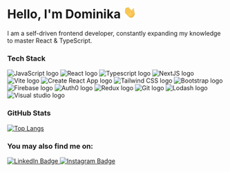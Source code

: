 # Hello, I'm Dominika <img src="https://raw.githubusercontent.com/Eldigia/Eldigia/master/wave.gif" width="30px">

I am a self-driven frontend developer, constantly expanding my knowledge to master React & TypeScript. 


### Tech Stack
<div>
  <img src="https://cdn.worldvectorlogo.com/logos/logo-javascript.svg" alt="JavaScript logo" width="50" height="50" />
  <img src="https://cdn.worldvectorlogo.com/logos/react-2.svg" alt="React logo" width="50" height="50" />
  <img src="https://cdn.worldvectorlogo.com/logos/typescript.svg" alt="Typescript logo" width="50" height="50" />
  <img src="https://cdn.worldvectorlogo.com/logos/next-js.svg" alt="NextJS logo" width="50" height="50" />
  <img src="https://cdn.worldvectorlogo.com/logos/vitejs.svg" alt="Vite logo" width="50" height="50" />
  <img src="https://cdn.worldvectorlogo.com/logos/create-react-app.svg" alt="Create React App logo" width="50" height="50" />
  <img src="https://cdn.worldvectorlogo.com/logos/tailwindcss.svg" alt="Tailwind CSS logo" width="50" height="50" />
  <img src="https://cdn.worldvectorlogo.com/logos/bootstrap-5-1.svg" alt="Bootstrap logo" width="50" height="50" />
  <img src="https://cdn.worldvectorlogo.com/logos/firebase-1.svg" alt="Firebase logo" width="50" height="50" />
  <img src="https://cdn.worldvectorlogo.com/logos/auth0.svg" alt="Auth0 logo" width="50" height="50" />
  <img src="https://cdn.worldvectorlogo.com/logos/redux.svg" alt="Redux logo" width="50" height="50" />
  <img src="https://cdn.worldvectorlogo.com/logos/git-icon.svg" alt="Git logo" width="50" height="50" />
  <img src="https://cdn.worldvectorlogo.com/logos/lodash.svg" alt="Lodash logo" width="50" height="50" />
  <img src="https://cdn.worldvectorlogo.com/logos/visual-studio-code-1.svg" alt="Visual studio logo" width="50" height="50" />
</div>

### GitHub Stats
[![Top Langs](https://github-readme-stats.vercel.app/api/top-langs/?username=eldigia&hide=java,html,css&layout=compact)](https://github.com/Eldigia?tab=repositories)

### You may also find me on:
<div>
  <a href="https://www.linkedin.com/in/dominika-macura-3a5817239/">
    <img src="https://img.shields.io/badge/LinkedIn-blue?style=for-the-badge&logo=linkedin&logoColor=white" alt="LinkedIn Badge"/>
  </a>
  <a href="https://www.instagram.com/eldigiaxoxo/">
    <img src="https://img.shields.io/badge/Instagram-E4405F?style=for-the-badge&logo=instagram&logoColor=white" alt="Instagram Badge"/>
  </a>
</div>
